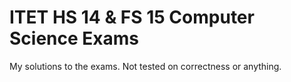 # ITET HS 14 & FS 15 Computer Science Exams
My solutions to the exams. Not tested on correctness or anything.

